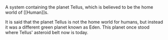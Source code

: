 
A system containing the planet Tellus, which is believed to be the home world of [[Human]]s.

It is said that the planet Tellus is not the home world for humans, but instead it was a different green planet known as Eden. This planet once stood where Tellus' asteroid belt now is today.